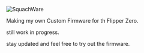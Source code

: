 ![SquachWare](https://media2.giphy.com/media/5k9BASk41i2NazAfIK/giphy.gif)

Making my own Custom Firmware for th Flipper Zero.

still work in progress.

stay updated and feel free to try out the firmware.
